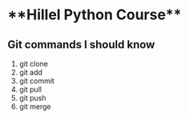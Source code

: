 <h1>**Hillel Python Course**</h1>
<h2> Git commands I should know</h2>

1. git clone
2. git add
3. git commit
4. git pull
5. git push
6. git merge